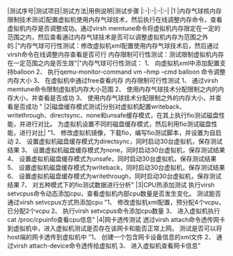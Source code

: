 |测试序号|测试项目|测试方法|用例说明|测试步骤
|:-|:-|:-|:-|
|1 |内存气球核内存限制技术测试|配置虚拟机使用内存气球技术，然后执行在线调整内存命令，查看虚拟机内存是否调整成功。通过virsh memtune命令将虚拟机内存限定在一定的范围之内，然后查看通过内存气球技术是否可以调整虚拟机内存为范围之外的.|"内存气球可行性测试：修改虚拟机xml配置使用内存气球技术后，然后通过virsh命令在线调整内存查看是否可行
内存限制可行性测试：测试限制虚拟机内存在一定范围之内是否生效"|"内存气球可行性测试：
1、 向虚拟机xml中添加配置支持balloon
2、 执行qemu-monitor-command vm –hmp –cmd balloon <memsize>命令调整内存大小
3、 在虚拟机中通过free查看内存
内存限制可行性测试
1、 通过virsh memtune命令限制虚拟机内存大小范围
2、 使用内存气球技术分配限制之内的内存大小，并查看是否成功
3、 使用内存气球技术分配限制之外的内存大小，并查看是否成功
"
|2|磁盘缓存模式测试|分别对虚拟机配置writeback、writethrough、directsync、none和unsafe缓存模式，在其上执行fio测试磁盘性能，并进行对比。	为虚拟机设置不同的磁盘缓存模式，然后利用fio测试磁盘性能，进行对比| "1、 修改虚拟机镜像，下载fio，编写fio测试脚本，并设置为自启动
2、 设置虚拟机磁盘缓存模式为directsync，同时启动30台虚拟机，保存测试结果
3、 设置虚拟机磁盘缓存模式为none，同时启动30台虚拟机，保存测试结果
4、 设置虚拟机磁盘缓存模式为unsafe，同时启动30台虚拟机，保存测试结果
5、 设置虚拟机磁盘缓存模式为writeback，同时启动30台虚拟机，保存测试结果
6、 设置虚拟机磁盘缓存模式为writethrough，同时启动30台虚拟机，保存测试结果
7、 对五种模式下的fio测试数据进行分析"
|3|CPU热添加测试	执行virsh setvcpus命令动态添加cpu，查看虚拟机内部cpu数量是否发生变化。	测试能否通过virsh setvcpus方式热添加cpu	"1、 修改虚拟机xml配置，预分配4个vcpu，已分配2个vcpu
2、 执行virsh setvcpus命令添加cpu数量
3、 进入虚拟机执行cat /proc/cpuinfo查看cpu信息"
|4|网卡透传测试	透过virsh attach命令透传网卡到虚拟机中，进入虚拟机测试是否存在该网卡和能否正常上网。	测试是否可以将host端的网卡透传到虚拟机中	"1、 创建一个包含网卡设备信息的xml文件
2、 通过virsh attach-device命令透传给虚拟机
3、 进入虚拟机查看网卡信息"
